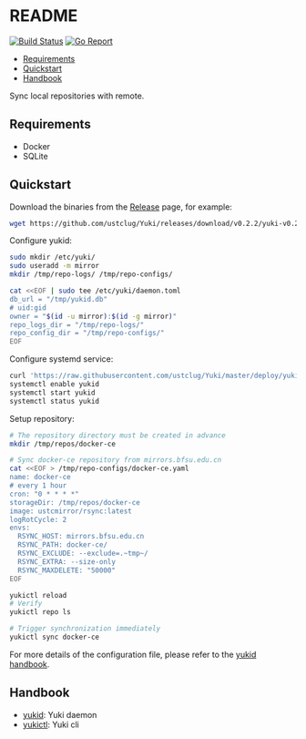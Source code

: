 README
=======

[![Build Status](https://github.com/ustclug/Yuki/workflows/pr-presubmit-checks/badge.svg)](https://github.com/ustclug/Yuki/actions)
[![Go Report](https://goreportcard.com/badge/github.com/ustclug/Yuki)](https://goreportcard.com/report/github.com/ustclug/Yuki)

- [Requirements](#requirements)
- [Quickstart](#quickstart)
- [Handbook](#handbook)

Sync local repositories with remote.

## Requirements

* Docker
* SQLite

## Quickstart

Download the binaries from the [Release](https://github.com/ustclug/Yuki/releases) page, for example:

```bash
wget https://github.com/ustclug/Yuki/releases/download/v0.2.2/yuki-v0.2.2-linux-amd64.tar.gz
```

Configure yukid:

```bash
sudo mkdir /etc/yuki/
sudo useradd -m mirror
mkdir /tmp/repo-logs/ /tmp/repo-configs/

cat <<EOF | sudo tee /etc/yuki/daemon.toml
db_url = "/tmp/yukid.db"
# uid:gid
owner = "$(id -u mirror):$(id -g mirror)"
repo_logs_dir = "/tmp/repo-logs/"
repo_config_dir = "/tmp/repo-configs/"
EOF
```

Configure systemd service:

```bash
curl 'https://raw.githubusercontent.com/ustclug/Yuki/master/deploy/yukid.service' | sudo tee /etc/systemd/system/yukid.service
systemctl enable yukid
systemctl start yukid
systemctl status yukid
```

Setup repository:

```bash
# The repository directory must be created in advance
mkdir /tmp/repos/docker-ce

# Sync docker-ce repository from mirrors.bfsu.edu.cn
cat <<EOF > /tmp/repo-configs/docker-ce.yaml
name: docker-ce
# every 1 hour
cron: "0 * * * *"
storageDir: /tmp/repos/docker-ce
image: ustcmirror/rsync:latest
logRotCycle: 2
envs:
  RSYNC_HOST: mirrors.bfsu.edu.cn
  RSYNC_PATH: docker-ce/
  RSYNC_EXCLUDE: --exclude=.~tmp~/
  RSYNC_EXTRA: --size-only
  RSYNC_MAXDELETE: "50000"
EOF

yukictl reload
# Verify
yukictl repo ls

# Trigger synchronization immediately
yukictl sync docker-ce
```

For more details of the configuration file, please refer to the [yukid handbook](./cmd/yukid/README.md).

## Handbook

* [yukid](./cmd/yukid/README.md): Yuki daemon
* [yukictl](./cmd/yukictl/README.md): Yuki cli
